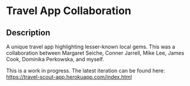 # Travel App Collaboration

## Description
A unique travel app highlighting lesser-known local gems. This was a collaboration between Margaret Seiche, Conner Jarrell, Mike Lee, James Cook, Dominika Perkowska, and myself.

This is a work in progress. The latest iteration can be found here:
https://travel-scout-app.herokuapp.com/index.html
